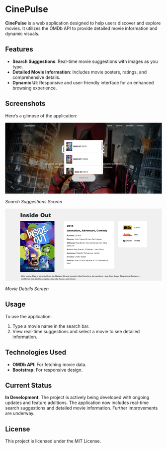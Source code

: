 # CinePulse

**CinePulse** is a web application designed to help users discover and explore movies. It utilizes the OMDb API to provide detailed movie information and dynamic visuals.

## Features

- **Search Suggestions**: Real-time movie suggestions with images as you type.
- **Detailed Movie Information**: Includes movie posters, ratings, and comprehensive details.
- **Dynamic UI**: Responsive and user-friendly interface for an enhanced browsing experience.

## Screenshots

Here’s a glimpse of the application:

![Search Suggestions](img/screenshots/search-suggestions.jpg)

*Search Suggestions Screen*

![Movie Details](img/screenshots/movie-details.jpg)

*Movie Details Screen*

## Usage

To use the application:

1. Type a movie name in the search bar.
2. View real-time suggestions and select a movie to see detailed information.

## Technologies Used

- **OMDb API**: For fetching movie data.
- **Bootstrap**: For responsive design.

## Current Status

**In Development**: The project is actively being developed with ongoing updates and feature additions. The application now includes real-time search suggestions and detailed movie information. Further improvements are underway.

## License

This project is licensed under the MIT License.
